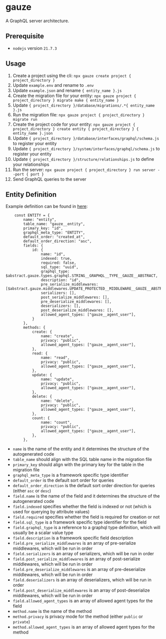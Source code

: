 # gauze

A GraphQL server architecture.

## Prerequisite

- `nodejs` version `21.7.3`

## Usage

1. Create a project using the cli: `npx gauze create project { project_directory }`
2. Update `example.env` and rename to `.env`
3. Update `example.json` and rename `{ entity_name }.js`
4. Create the migration file for your entity: `npx gauze project { project_directory } migrate make { entity_name }`
5. Update `{ project_directory }/database/migrations/.*{ entity_name }.js`
6. Run the migration file: `npx gauze project { project_directory } migrate run`
7. Create the project code for your entity: `npx gauze project { project_directory } create entity { project_directory } { entity_name }.json`
8. Update `{ project_directory }/database/interfaces/graphql/schema.js` to register your entity
9. Update `{ project_directory }/system/interfaces/graphql/schema.js` to register your entity
10. Update `{ project_directory }/structure/relationships.js` to define your relationships
11. Run the server: `npx gauze project { project_directory } run server --port { port }`
12. Send GraphQL queries to the server

## Entity Definition

Example definition can be found in [here](./gauze/entity.js):
```
    const ENTITY = {
        name: "entity",
        table_name: "gauze__entity",
        primary_key: "id",
        graphql_meta_type: "ENTITY",
        default_order: "created_at",
        default_order_direction: "asc",
        fields: {
            id: {
                name: "id",
                indexed: true,
                required: false,
                sql_type: "uuid",
                graphql_type: $abstract.gauze.types.graphql.STRING__GRAPHQL__TYPE__GAUZE__ABSTRACT,
                description: "id",
                pre_serialize_middlewares: [$abstract.gauze.middlewares.UPDATE_PROTECTED__MIDDLEWARE__GAUZE__ABSTRACT("id")],
                serializers: [],
                post_serialize_middlewares: [],
                pre_deserialize_middlewares: [],
                deserializers: [],
                post_deserialize_middlewares: [],
                allowed_agent_types: ["gauze__agent_user"],
            }
		},
        methods: {
            create: {
                name: "create",
                privacy: "public",
                allowed_agent_types: ["gauze__agent_user"],
            },
            read: {
                name: "read",
                privacy: "public",
                allowed_agent_types: ["gauze__agent_user"],
            },
            update: {
                name: "update",
                privacy: "public",
                allowed_agent_types: ["gauze__agent_user"],
            },
            delete: {
                name: "delete",
                privacy: "public",
                allowed_agent_types: ["gauze__agent_user"],
            },
            count: {
                name: "count",
                privacy: "public",
                allowed_agent_types: ["gauze__agent_user"],
            },
        },
```
- `name` is the name of the entity and it determines the structure of the autogenerated code
- `table_name` should align with the SQL table name in the migration file
- `primary_key` should align with the primary key for the table in the migration file
- `graphql_meta_type` is a framework specific type identifier
- `default_order` is the default sort order for queries
- `default_order_direction` is the default sort order direction for queries (either `asc` or `desc`)
- `field.name` is the name of the field and it determines the structure of the autogenerated code
- `field.indexed` specifies whether the field is indexed or not (which is used for querying by attribute values)
- `field.required` specifies whether the field is required for creation or not
- `field.sql_type` is a framework specific type identifier for the field
- `field.graphql_type` is a reference to a graphql type definition, which will usually be a scalar value type
- `field.description` is a framework specific field description
- `field.pre_serialize_middlewares` is an array of pre-serialize middlewares, which will be run in order
- `field.serializers` is an array of serializers, which will be run in order
- `field.post_serialize_middlewares` is an array of post-serialize middlewares, which will be run in order
- `field.pre_deserialize_middlewares` is an array of pre-deserialize middlewares, which will be run in order
- `field.deserializers` is an array of deserializers, which will be run in order
- `field.post_deserialize_middlewares` is an array of post-deserialize middlewares, which will be run in order
- `field.allowed_agent_types` is an array of allowed agent types for the field
- `method.name` is the name of the method
- `method.privacy` is privacy mode for the method (either `public` or `private`)
- `method.allowed_agent_types` is an array of allowed agent types for the method


